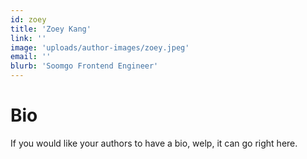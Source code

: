 ```yaml
---
id: zoey
title: 'Zoey Kang'
link: ''
image: 'uploads/author-images/zoey.jpeg'
email: ''
blurb: 'Soomgo Frontend Engineer'
---
```


# Bio

If you would like your authors to have a bio, welp, it can go right here.
